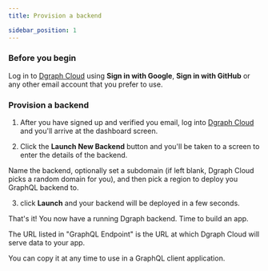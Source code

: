 ```yaml
---
title: Provision a backend

sidebar_position: 1
---
```


### Before you begin
Log in to [Dgraph Cloud](https://cloud.dgraph.io) using **Sign in with Google**, **Sign in with GitHub** or any other email account that you prefer to use.

### Provision a backend

1. After you have signed up and verified you email, log into
[Dgraph Cloud](https://cloud.dgraph.io/) and you'll arrive at the dashboard
screen.



2. Click the **Launch New Backend** button and you'll be taken to a
screen to enter the details of the backend.


  Name the backend, optionally set a subdomain (if left blank, Dgraph Cloud picks
a random domain for you), and then pick a region to deploy you GraphQL backend to.




3. click **Launch** and your backend will be deployed in a few seconds.




That's it!  You now have a running Dgraph backend.  Time to build an app.

The URL listed in "GraphQL Endpoint" is the URL at which Dgraph Cloud will serve data to your app.

You can copy it at any time to use in a GraphQL client application.